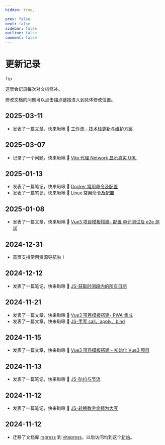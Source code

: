 ```yaml
---
hidden: true,

prev: false
next: false
sidebar: false
outline: false
comment: false
---
```


# 更新记录

> [!tip]
>
> 这里会记录每次对文档修补。
>
> 修改文档的问题可以点击锚点链接进入到具体修改位置。

## 2025-03-11

- 发表了一篇文章，快来瞅瞅 👀 [工作流 - 技术栈更新与维护方案](/coffee/technology-stack-maintenance/)

## 2025-03-07

- 记录了一个问题，快来瞅瞅 👀 [Vite 代理 Network 显示真实 URL](/issue/vite-proxy-real-url/)

## 2025-01-13

- 发表了一篇笔记，快来瞅瞅 👀 [Docker 常用命令及配置](/note/linux/docker-command/)
- 发表了一篇笔记，快来瞅瞅 👀 [Linux 常用命令及配置](/note/linux/linux-command/)

## 2025-01-08

- 发表了一篇文章，快来瞅瞅 👀 [Vue3 项目模板搭建- 配置 单元测试及 e2e 测试](/blog/vue3-template/unit-e2e-test/)

## 2024-12-31

- 首页支持常用资源导航啦！

## 2024-12-12

- 发表了一篇笔记，快来瞅瞅 👀 [JS-获取时间段内的所有日期](/note/javascript/get-dates-in-range)

## 2024-11-21

- 发表了一篇文章，快来瞅瞅 👀 [Vue3 项目模板搭建- PWA 集成](/blog/vue3-template/pwa/)
- 发表了一篇文章，快来瞅瞅 👀 [JS-手写 call、apply、bind](/note/javascript/call-apply-bind)

## 2024-11-15

- 发表了一篇文章，快来瞅瞅 👀 [Vue3 项目模板搭建 - 初始化 Vue3 项目](/blog/vue3-template/init-project/)

## 2024-11-13

- 发表了一篇笔记，快来瞅瞅 👀 [JS-防抖与节流](/note/javascript/debounce-throttle)

## 2024-11-12

- 发表了一篇笔记，快来瞅瞅 👀 [JS-转换数字金额为大写](/note/javascript/convert-amount-to-capital#完整代码)

## 2024-11-12

- 迁移了文档库 [rspress](https://rspress.dev/zh/) 到 [vitepress](https://vitepress.dev/)。以后访问均到这个[新站](https://notes.qiuyouyou.cn)。
